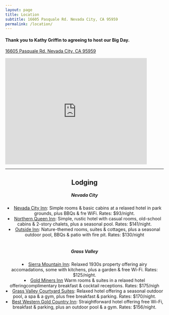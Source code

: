 ```yaml
---
layout: page
title: Location
subtitle: 16605 Pasquale Rd. Nevada City, CA 95959
permalink: /location/
---
```


<h4>Thank you to Kathy Griffin to agreeing to host our <b>Big Day</b>.</h4>
<p><a href="https://www.google.com/maps/place/16605+Pasquale+Rd,+Nevada+City,+CA+95959/@39.26251,-120.9135687,17z/data=!3m1!4b1!4m5!3m4!1s0x809b77c4726816c5:0x2e969181be851be5!8m2!3d39.26251!4d-120.91138">16605 Pasquale Rd. Nevada City, CA 95959</a></p>
<iframe src="https://www.google.com/maps/embed?pb=!1m18!1m12!1m3!1d3089.1347110392376!2d-120.91356868423331!3d39.26250997951591!2m3!1f0!2f0!3f0!3m2!1i1024!2i768!4f13.1!3m3!1m2!1s0x809b77c4726816c5%3A0x2e969181be851be5!2s16605%20Pasquale%20Rd%2C%20Nevada%20City%2C%20CA%2095959!5e0!3m2!1sen!2sus!4v1580262466699!5m2!1sen!2sus" width="450" height="338" frameborder="0" style="border:0;" allowfullscreen=""></iframe>
<hr />
<header>
 <h2>Lodging</h2>
    <h5>Nevada City</h5>
    <li><a href="https://nevadacityinn.net/">Nevada City Inn</a>: Simple rooms & basic cabins at a relaxed hotel in park grounds, plus BBQs & fre WiFi. Rates: $93/night.</li>
    <li><a href="https://northernqueeninn.com/">Northern Queen Inn</a>: Simple, rustic hotel with casual rooms, old-school cabins & 2-story chalets, plus a seasonal pool. Rates: $141/night.</li>
    <li><a href="https://outsideinn.com/">Outside Inn</a>: Nature-themed rooms, suites & cottages, plus a seasonal outdoor pool, BBQs & patio with fire pit. Rates: $130/night</li>
<br>   
    <h5>Grass Valley</h5>
    <li><a href="http://sierramountaininn.com/">Sierra Mountain Inn</a>: Relaxed 1930s property offering airy accomadations, some with kitchens, plus a garden & free Wi-Fi. Rates: $125/night.</li>
    <li><a href="https://www.choicehotels.com/california/grass-valley/ascend-hotels/cae68?source=gyxt">Gold Miners Inn</a> Warm rooms & suites in a relaxed hotel offeringcomplimentary breakfast & cocktail receptions. Rates: $175/nigh</li>
    <li><a href="http://www.gvcourtyardsuites.com/">Grass Valley Courtyard Suites</a>: Relaxed hotel offering a seasonal outdoor pool, a spa & a gym, plus free breakfast & parking. Rates: $170/night.</li>
    <li><a href="https://www.bestwestern.com/en_US/book/hotels-in-grass-valley/best-western-gold-country-inn/propertyCode.05353.html">Best Western Gold Country Inn</a>: Straightforward hotel offering free Wi-Fi, breakfast & parking, plus an outdoor pool & a gym. Rates: $156/night.</li>

